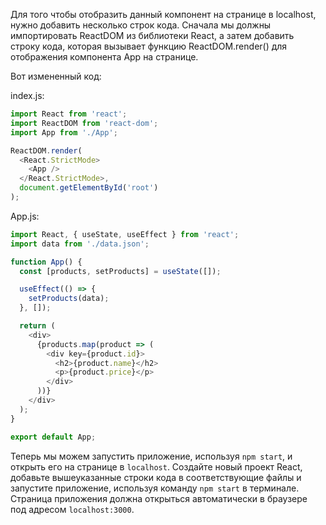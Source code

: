 Для того чтобы отобразить данный компонент на странице в localhost, нужно добавить несколько строк кода. Сначала мы должны импортировать ReactDOM из библиотеки React, а затем добавить строку кода, которая вызывает функцию ReactDOM.render() для отображения компонента App на странице.

Вот измененный код:

index.js:

```javascript
import React from 'react';
import ReactDOM from 'react-dom';
import App from './App';

ReactDOM.render(
  <React.StrictMode>
    <App />
  </React.StrictMode>,
  document.getElementById('root')
);
```

App.js:

```javascript
import React, { useState, useEffect } from 'react';
import data from './data.json';

function App() {
  const [products, setProducts] = useState([]);

  useEffect(() => {
    setProducts(data);
  }, []);

  return (
    <div>
      {products.map(product => (
        <div key={product.id}>
          <h2>{product.name}</h2>
          <p>{product.price}</p>
        </div>
      ))}
    </div>
  );
}

export default App;
```

Теперь мы можем запустить приложение, используя `npm start`, и открыть его на странице в `localhost`. Создайте новый проект React, добавьте вышеуказанные строки кода в соответствующие файлы и запустите приложение, используя команду `npm start` в терминале. Страница приложения должна открыться автоматически в браузере под адресом `localhost:3000`.
